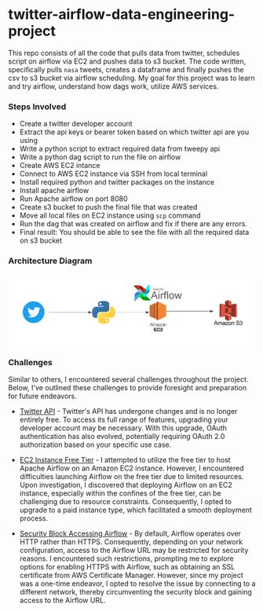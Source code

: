 # twitter-airflow-data-engineering-project
This repo consists of all the code that pulls data from twitter, schedules script on airflow via EC2 and pushes data to s3 bucket. The code written, specifically pulls `nasa` tweets, creates a dataframe and finally pushes the csv to s3 bucket via airflow scheduling.
My goal for this project was to learn and try airflow, understand how dags work, utilize AWS services.

### Steps Involved

* Create a twitter developer account
* Extract the api keys or bearer token based on which twitter api are you using
* Write a python script to extract required data from tweepy api
* Write a python dag script to run the file on airflow 
* Create AWS EC2 intance 
* Connect to AWS EC2 instance via SSH from local terminal 
* Install required python and twitter packages on the instance
* Install apache airflow 
* Run Apache airflow on port 8080
* Create s3 bucket to push the final file that was created
* Move all local files on EC2 instance using `scp` command 
* Run the dag that was created on airflow and fix if there are any errors. 
* Final result: You should be able to see the file with all the required data on s3 bucket

### Architecture Diagram 
![Data Architecture](Twitter-Airflow-ETL-Data-Architecture.png)

### Challenges
Similar to others, I encountered several challenges throughout the project. Below, I've outlined these challenges to provide foresight and preparation for future endeavors.

* <u>Twitter API</u> - Twitter's API has undergone changes and is no longer entirely free. To access its full range of features, upgrading your developer account may be necessary. With this upgrade, OAuth authentication has also evolved, potentially requiring OAuth 2.0 authorization based on your specific use case.

* <u>EC2 Instance Free Tier</u> - I attempted to utilize the free tier to host Apache Airflow on an Amazon EC2 instance. However, I encountered difficulties launching Airflow on the free tier due to limited resources. Upon investigation, I discovered that deploying Airflow on an EC2 instance, especially within the confines of the free tier, can be challenging due to resource constraints. Consequently, I opted to upgrade to a paid instance type, which facilitated a smooth deployment process.

* <u>Security Block Accessing Airflow</u> - By default, Airflow operates over HTTP rather than HTTPS. Consequently, depending on your network configuration, access to the Airflow URL may be restricted for security reasons. I encountered such restrictions, prompting me to explore options for enabling HTTPS with Airflow, such as obtaining an SSL certificate from AWS Certificate Manager. However, since my project was a one-time endeavor, I opted to resolve the issue by connecting to a different network, thereby circumventing the security block and gaining access to the Airflow URL.
